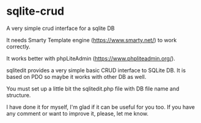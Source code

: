 # sqlite-crud
A very simple crud interface for a sqlite DB

It needs Smarty Template engine (https://www.smarty.net/) to work correctly.

It works better with phpLiteAdmin (https://www.phpliteadmin.org/).

sqlitedit provides a very simple basic CRUD interface to SQLite DB. It is based on PDO so maybe it works with other DB as well.

You must set up a little bit the sqlitedit.php file with DB file name and structure.

I have done it for myself, I'm glad if it can be useful for you too.
If you have any comment or want to improve it, please, let me know.
